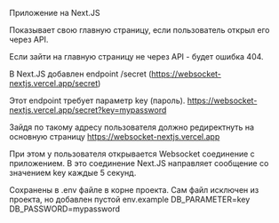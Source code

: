 Приложение на Next.JS

Показывает свою главную страницу, если пользователь открыл его через API.

Если зайти на главную страницу не через API - будет ошибка 404. 

В Next.JS добавлен endpoint /secret (https://websocket-nextjs.vercel.app/secret)

Этот endpoint требует параметр key (пароль). 
https://websocket-nextjs.vercel.app/secret?key=mypassword

Зайдя по такому адресу пользователя должно редиректнуть на основную страницу 
https://websocket-nextjs.vercel.app 

При этом у пользователя открывается Websocket соединение с приложением. 
В это соединение Next.JS направляет сообщение со значением key каждые 5 секунд.

Сохранены в .env файле в корне проекта. Сам файл исключен из проекта, но добавлен пустой env.example
DB_PARAMETER=key
DB_PASSWORD=mypassword